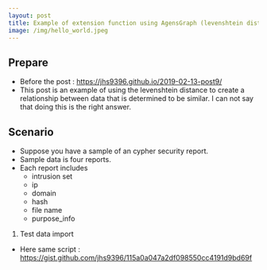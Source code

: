 ```yaml
---
layout: post
title: Example of extension function using AgensGraph (levenshtein distance) 2 to 2
image: /img/hello_world.jpeg
---
```


## Prepare
- Before the post : <https://jhs9396.github.io/2019-02-13-post9/>
- This post is an example of using the levenshtein distance to create a relationship between data that is determined to be similar. I can not say that doing this is the right answer.

## Scenario
- Suppose you have a sample of an cypher security report.
- Sample data is four reports. 
- Each report includes 
    - intrusion set
    - ip
    - domain
    - hash
    - file name
    - purpose_info

1) Test data import
- Here same script : <https://gist.github.com/jhs9396/115a0a047a2df098550cc4191d9bd69f>

````

````
